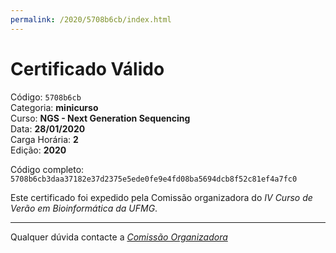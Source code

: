 ```yaml
---
permalink: /2020/5708b6cb/index.html
---
```


# Certificado Válido

Código: `5708b6cb`<br>
Categoria: **minicurso**<br>
Curso: **NGS - Next Generation Sequencing**<br>
Data: **28/01/2020**<br>
Carga Horária: **2**<br>
Edição: **2020**<br>


Código completo: `5708b6cb3daa37182e37d2375e5ede0fe9e4fd08ba5694dcb8f52c81ef4a7fc0`


Este certificado foi expedido pela Comissão organizadora do *IV Curso de Verão em Bioinformática da UFMG*.

----

Qualquer dúvida contacte a [_Comissão Organizadora_](<mailto:cursobioinfoufmg@gmail.com$subject=[Certificados]>)

